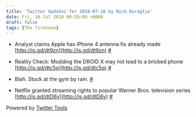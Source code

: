 ```yaml
---
title: 'Twitter Updates for 2010-07-16 by Nick Buraglio'
date: Fri, 16 Jul 2010 00:59:00 +0000
draft: false
tags: [The firehose]
---
```


  
*   Analyst claims Apple has iPhone 4 antenna fix already made [http://is.gd/dt9zn](http://is.gd/dt9zn) [#](http://twitter.com/buraglio/statuses/18615529940)
  
*   Reality Check: Modding the DROID X may not lead to a bricked phone [http://is.gd/dtc5q](http://is.gd/dtc5q) [#](http://twitter.com/buraglio/statuses/18618192271)
  
*   Blah. Stuck at the gym by rain. [#](http://twitter.com/buraglio/statuses/18623102433)
  
*   Netflix granted streaming rights to popular Warner Bros. television series [http://is.gd/dtD6v](http://is.gd/dtD6v) [#](http://twitter.com/buraglio/statuses/18645581785)
  

  

Powered by [Twitter Tools](http://alexking.org/projects/wordpress)